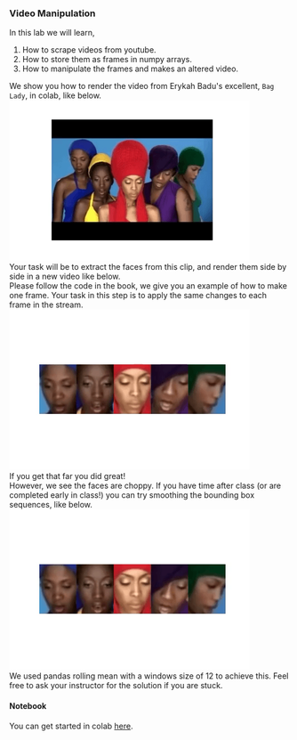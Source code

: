 ### Video Manipulation

In this lab we will learn,
1. How to scrape videos from youtube.   
2. How to store them as frames in numpy arrays.  
3. How to manipulate the frames and makes an altered video.   

We show you how to render the video from Erykah Badu's excellent, `Bag Lady`, in colab, like below.    
![](figs/original.gif)  
Your task will be to extract the faces from this clip, and render them side by side in a new video like below.   
Please follow the code in the book, we give you an example of how to make one frame. Your task in this step is to apply the same changes to each frame in the stream.    
![](figs/raw_bboxes.gif)  
If you get that far you did great!    
However, we see the faces are choppy. If you have time after class (or are completed early in class!) you can try smoothing the bounding box sequences, like below.   
![](figs/smoothed_bboxes.gif)   
We used pandas rolling mean with a windows size of 12 to achieve this. Feel free to ask your instructor for the solution if you are stuck.    

#### Notebook
You can get started in colab [here](https://colab.research.google.com/drive/1Z_laq_NbQc7PZ7RBGiMhDvCjQj8-7E4D?usp=sharing). 
